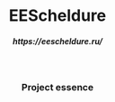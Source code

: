 <h1 align="center">EEScheldure</h1>
<h5 align="center">https://eescheldure.ru/</h5>
<br \>
<h3 align="center">Project essence</h1>

